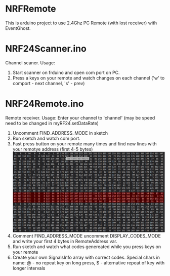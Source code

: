 # NRFRemote
This is arduino project to use 2.4Ghz PC Remote (with lost receiver) with EventGhost.

# NRF24Scanner.ino
Channel scaner. Usage:
1. Start scanner on frduino and open com port on PC.
2. Press a keys on your remote and watch changes on each channel ('w' to comport - next channel, 's' - prev)

# NRF24Remote.ino
Remote receiver. Usage:
Enter your channel to 'channel' (may be speed need to be changed in myRF24.setDataRate)
1. Uncomment FIND_ADDRESS_MODE in sketch
2. Run sketch and watch com port.
3. Fast press button on your remote many times and find new lines with your remotye address (first 4-5 bytes)
![Alt text](readme01.jpg?raw=true "Title")
4. Comment FIND_ADDRESS_MODE uncomment DISPLAY_CODES_MODE and write your first 4 bytes in RemoteAddress var.
5. Run sketch and watch what codes genereated while you press keys on your remote
6. Create your own SignalsInfo array with correct codes. Special chars in name: @ - no repeat key on long press, $ - alternative repeat of key with longer intervals
